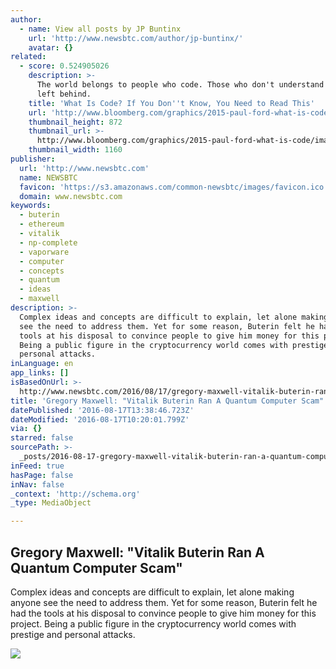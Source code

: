 ```yaml
---
author:
  - name: View all posts by JP Buntinx
    url: 'http://www.newsbtc.com/author/jp-buntinx/'
    avatar: {}
related:
  - score: 0.524905026
    description: >-
      The world belongs to people who code. Those who don't understand will be
      left behind.
    title: 'What Is Code? If You Don''t Know, You Need to Read This'
    url: 'http://www.bloomberg.com/graphics/2015-paul-ford-what-is-code/'
    thumbnail_height: 872
    thumbnail_url: >-
      http://www.bloomberg.com/graphics/2015-paul-ford-what-is-code/images/promo.jpg
    thumbnail_width: 1160
publisher:
  url: 'http://www.newsbtc.com'
  name: NEWSBTC
  favicon: 'https://s3.amazonaws.com/common-newsbtc/images/favicon.ico'
  domain: www.newsbtc.com
keywords:
  - buterin
  - ethereum
  - vitalik
  - np-complete
  - vaporware
  - computer
  - concepts
  - quantum
  - ideas
  - maxwell
description: >-
  Complex ideas and concepts are difficult to explain, let alone making anyone
  see the need to address them. Yet for some reason, Buterin felt he had the
  tools at his disposal to convince people to give him money for this project.
  Being a public figure in the cryptocurrency world comes with prestige and
  personal attacks.
inLanguage: en
app_links: []
isBasedOnUrl: >-
  http://www.newsbtc.com/2016/08/17/gregory-maxwell-vitalik-buterin-ran-quantum-computer-scam/
title: 'Gregory Maxwell: "Vitalik Buterin Ran A Quantum Computer Scam"'
datePublished: '2016-08-17T13:38:46.723Z'
dateModified: '2016-08-17T10:20:01.799Z'
via: {}
starred: false
sourcePath: >-
  _posts/2016-08-17-gregory-maxwell-vitalik-buterin-ran-a-quantum-computer-sca.md
inFeed: true
hasPage: false
inNav: false
_context: 'http://schema.org'
_type: MediaObject

---
```

<article style=""><h1>Gregory Maxwell: "Vitalik Buterin Ran A Quantum Computer Scam"</h1><p>Complex ideas and concepts are difficult to explain, let alone making anyone see the need to address them. Yet for some reason, Buterin felt he had the tools at his disposal to convince people to give him money for this project. Being a public figure in the cryptocurrency world comes with prestige and personal attacks.</p><img src="http://s3.amazonaws.com/main-newsbtc-images/2016/08/17095023/shutterstock_301778630.jpg" /></article>